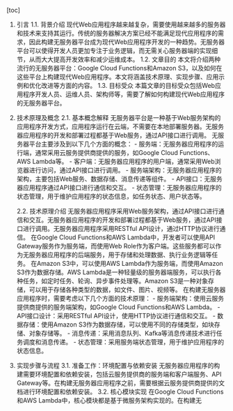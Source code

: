 
[toc]                    
                
                
1. 引言
    1.1. 背景介绍
        现代Web应用程序越来越复杂，需要使用越来越多的服务器和技术来支持其运行。传统的服务器解决方案已经不能满足现代应用程序的需求，因此构建无服务器平台成为现代Web应用程序开发的一种趋势。无服务器平台可以使得开发人员更加专注于业务逻辑，而无需关心服务器端的实现细节，从而大大提高开发效率和减少运维成本。
    1.2. 文章目的
        本文将介绍两种流行的无服务器平台：Google Cloud Functions和Amazon S3，以及如何在这些平台上构建现代Web应用程序。本文将涵盖技术原理、实现步骤、应用示例和优化改进等方面的内容。
    1.3. 目标受众
        本篇文章的目标受众包括Web应用程序开发人员、运维人员、架构师等，需要了解如何构建现代Web应用程序的无服务器平台。

2. 技术原理及概念
    2.1. 基本概念解释
        无服务器平台是一种基于Web服务架构的应用程序开发方式，应用程序运行在云端，不需要在本地部署服务器。无服务器应用程序的开发和部署过程都基于Web服务，通过API接口进行调用。
        无服务器平台主要涉及到以下几个方面的概念：
            - 服务端：无服务器应用程序的运行端，通常采用云服务提供商提供的服务，如Google Cloud Functions、AWS Lambda等。
            - 客户端：无服务器应用程序的用户端，通常采用Web浏览器进行访问，通过API接口进行调用。
            - 服务端架构：无服务器应用程序的架构，主要包括Web服务、数据存储、消息传递等组件。
            - API接口：无服务器应用程序通过API接口进行通信和交互。
            - 状态管理：无服务器应用程序的状态管理，用于维护应用程序的状态信息，如任务状态、用户状态等。

    2.2. 技术原理介绍
        无服务器应用程序采用Web服务架构，通过API接口进行通信和交互。无服务器应用程序的开发和部署过程都基于Web服务，通过API接口进行调用。无服务器应用程序采用RESTful API设计，通过HTTP协议进行通信。
        在Google Cloud Functions和AWS Lambda中，开发者可以使用API Gateway服务作为服务端，而使用Web Role作为客户端。这些服务都可以作为无服务器应用程序的后端服务，用于存储和处理数据、执行业务逻辑等任务。
        在Amazon S3中，可以使用AWS Lambda作为服务端，而使用Amazon S3作为数据存储。AWS Lambda是一种轻量级的服务器端服务，可以执行各种任务，如定时任务、轮询、异步事件处理等。Amazon S3是一种对象存储，可以用于存储各种类型的数据，如文件、图片、视频等。
        在构建无服务器应用程序时，需要考虑以下几个方面的技术原理：
            - 服务端架构：使用云服务提供商提供的服务端架构，如Google Cloud Functions和AWS Lambda。
            - API接口设计：采用RESTful API设计，使用HTTP协议进行通信和交互。
            - 数据存储：使用Amazon S3作为数据存储，可以使用不同的存储类型，如块存储、对象存储等。
            - 消息传递：采用消息队列、Kafka等消息传递技术进行任务调度和消息传递。
            - 状态管理：采用服务端状态管理，用于维护应用程序的状态信息。

3. 实现步骤与流程
    3.1. 准备工作：环境配置与依赖安装
        无服务器应用程序的构建需要环境配置和依赖安装，包括云服务提供商的服务端和客户端服务、API Gateway等。在构建无服务器应用程序之前，需要根据云服务提供商提供的文档进行环境配置和依赖安装。
    3.2. 核心模块实现
        在Google Cloud Functions和AWS Lambda中，核心模块都是基于微服务架构实现的。在构建无

